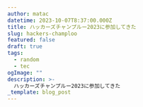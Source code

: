 ```yaml
---
author: matac
datetime: 2023-10-07T8:37:00.000Z
title: ハッカーズチャンプルー2023に参加してきた
slug: hackers-champloo
featured: false
draft: true
tags:
  - random
  - tec
ogImage: ""
description: >-
  ハッカーズチャンプルー2023に参加してきた
_template: blog_post
---
```


